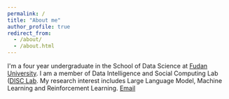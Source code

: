 ```yaml
---
permalink: /
title: "About me"
author_profile: true
redirect_from: 
  - /about/
  - /about.html
---
```


I'm a four year undergraduate in the School of Data Science at [Fudan University](https://www.fudan.edu.cn/). I am a member of Data Intelligence and Social Computing Lab ([DISC Lab](http://www.fudan-disc.com/). My research interest includes Large Language Model, Machine Learning and Reinforcement Learning.
[Email](mailto:20307140025@fudan.edu.cn)
